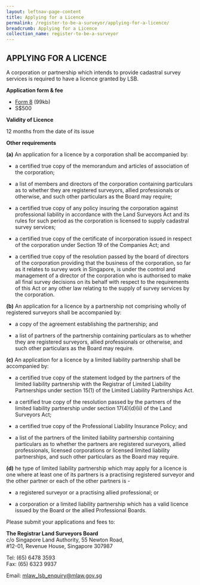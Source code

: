 ```yaml
---
layout: leftnav-page-content
title: Applying for a Licence
permalink: /register-to-be-a-surveyor/applying-for-a-licence/
breadcrumb: Applying for a Licence
collection_name: register-to-be-a-surveyor
---
```


APPLYING FOR A LICENCE
---

A corporation or partnership which intends to provide cadastral survey services is required to have a licence granted by LSB.

**Application form & fee**

* [Form 8](/files/linkclick2e89.doc) (99kb)
* S$500

**Validity of Licence**

12 months from the date of its issue

**Other requirements**

**(a)** An application for a licence by a corporation shall be accompanied by:

* a certified true copy of the memorandum and articles of association of the corporation;

* a list of members and directors of the corporation containing particulars as to whether they are registered surveyors, allied professionals or otherwise, and such other particulars as the Board may require;

* a certified true copy of any policy insuring the corporation against professional liability in accordance with the Land Surveyors Act and its rules for such period as the corporation is licensed to supply cadastral survey services;

* a certified true copy of the certificate of incorporation issued in respect of the corporation under Section 19 of the Companies Act; and

* a certified true copy of the resolution passed by the board of directors of the corporation providing that the business of the corporation, so far as it relates to survey work in Singapore, is under the control and management of a director of the corporation who is authorised to make all final survey decisions on its behalf with respect to the requirements of this Act or any other law relating to the supply of survey services by the corporation.

**(b)** An application for a licence by a partnership not comprising wholly of registered surveyors shall be accompanied by:

* a copy of the agreement establishing the partnership; and

* a list of partners of the partnership containing particulars as to whether they are registered surveyors, allied professionals or otherwise, and such other particulars as the Board may require.

**(c)** An application for a licence by a limited liability partnership shall be accompanied by:

* a certified true copy of the statement lodged by the partners of the limited liability partnership with the Registrar of Limited Liability Partnerships under section 15(1) of the Limited Liability Partnerships Act.

* a certified true copy of the resolution passed by the partners of the limited liability partnership under section 17(4)(d)(ii) of the Land Surveyors Act;

* a certified true copy of the Professional Liability Insurance Policy; and

* a list of the partners of the limited liability partnership containing particulars as to whether the partners are registered surveyors, allied professionals, licensed corporations or licensed limited liability partnerships, and such other particulars as the Board may require.

**(d)** he type of limited liability partnership which may apply for a licence is one where at least one of its partners is a practising registered surveyor and the other partner or each of the other partners is -

* a registered surveyor or a practising allied professional; or

* a corporation or a limited liability partnership which has a valid licence issued by the Board or the allied Professional Boards.

Please submit your applications and fees to:

**The Registrar Land Surveyors Board**<br> 
c/o Singapore Land Authority, 55 Newton Road,<br>
#12-01, Revenue House, Singapore 307987

Tel: (65) 6478 3593<br>
Fax: (65) 6323 9937

Email: <mlaw_lsb_enquiry@mlaw.gov.sg>
